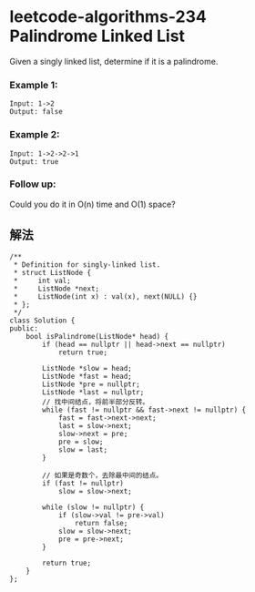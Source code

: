 # leetcode-algorithms-234 Palindrome Linked List

Given a singly linked list, determine if it is a palindrome.

### Example 1:

```
Input: 1->2
Output: false
```

### Example 2:

```
Input: 1->2->2->1
Output: true
```

### Follow up:

Could you do it in O(n) time and O(1) space?

## 解法

```
/**
 * Definition for singly-linked list.
 * struct ListNode {
 *     int val;
 *     ListNode *next;
 *     ListNode(int x) : val(x), next(NULL) {}
 * };
 */
class Solution {
public:
    bool isPalindrome(ListNode* head) {
        if (head == nullptr || head->next == nullptr)
            return true;
        
        ListNode *slow = head;
        ListNode *fast = head;
        ListNode *pre = nullptr;
        ListNode *last = nullptr;
        // 找中间结点，将前半部分反转。
        while (fast != nullptr && fast->next != nullptr) {
            fast = fast->next->next;
            last = slow->next;
            slow->next = pre;
            pre = slow;
            slow = last;
        }
        
        // 如果是奇数个，去除最中间的结点。
        if (fast != nullptr)
            slow = slow->next;
        
        while (slow != nullptr) {
            if (slow->val != pre->val)
                return false;
            slow = slow->next;
            pre = pre->next;
        }
        
        return true;
    }
};
```